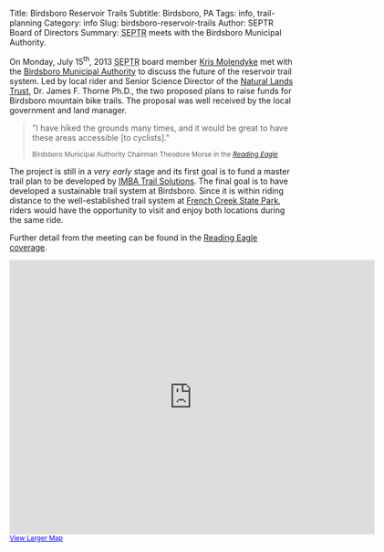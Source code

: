 Title: Birdsboro Reservoir Trails
Subtitle: Birdsboro, PA
Tags: info, trail-planning
Category: info
Slug: birdsboro-reservoir-trails
Author: SEPTR Board of Directors
Summary: <abbr title="Southeastern Pennsylvania Trail Riders">SEPTR</abbr> meets with the Birdsboro Municipal Authority.

On Monday, July 15<sup>th</sup>, 2013 <abbr title="Southeastern Pennsylvania
Trail Riders">SEPTR</abbr> board member <a href="/board/#kris-molendyke">Kris
Molendyke</a> met with the
[Birdsboro Municipal Authority](http://www.birdsboropa.org/) to discuss the
future of the reservoir trail system.  Led by local rider and Senior Science
Director of the [Natural Lands Trust](http://www.natlands.org/), Dr. James
F. Thorne Ph.D., the two proposed plans to raise funds for Birdsboro mountain
bike trails.  The proposal was well received by the local government and land
manager.

<blockquote>
  <p>"I have hiked the grounds many times, and it would be great to have these
  areas accessible [to cyclists]."</p>
  <small>Birdsboro Municipal Authority Chairman Theodore Morse in the <cite
  title="Reading Eagle"><a href="http://readingeagle.com/article.aspx?id=493315">Reading Eagle</a></cite></small>
</blockquote>

The project is still in a <i>very early</i> stage and its first goal is to fund a
master trail plan to be developed by
[IMBA Trail Solutions](http://www.imba.com/trail-solutions).  The final goal
is to have developed a sustainable trail system at Birdsboro. Since it is within riding distance to the
well-established trail system at
[French Creek State Park](/maps/#french-creek-state-park), riders would have
the opportunity to visit and enjoy both locations during the same ride.

Further detail from the meeting can be found in the [Reading Eagle coverage](http://readingeagle.com/article.aspx?id=493315).

<iframe width="640" height="480" frameborder="0" scrolling="no" marginheight="0" marginwidth="0" src="https://www.google.com/maps?sll=40.0143059,-75.184613&amp;sspn=0.05048699571980178,0.08789493129777133&amp;t=m&amp;q=Birdsboro+Reservoir&amp;dg=opt&amp;ie=UTF8&amp;hq=&amp;hnear=Birdsboro+Reservoir&amp;ll=40.247171,-75.818882&amp;spn=0.062891,0.109692&amp;z=13&amp;iwloc=A&amp;output=embed"></iframe><br /><small><a href="https://www.google.com/maps?sll=40.0143059,-75.184613&amp;sspn=0.05048699571980178,0.08789493129777133&amp;t=m&amp;q=Birdsboro+Reservoir&amp;dg=opt&amp;ie=UTF8&amp;hq=&amp;hnear=Birdsboro+Reservoir&amp;ll=40.247171,-75.818882&amp;spn=0.062891,0.109692&amp;z=13&amp;iwloc=A&amp;source=embed" style="color:#0000FF;text-align:left">View Larger Map</a></small>
